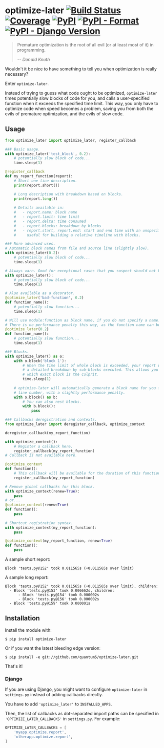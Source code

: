 # optimize-later [![Build Status](https://img.shields.io/travis/quantum5/optimize-later.svg)](https://travis-ci.org/quantum5/optimize-later) [![Coverage](https://img.shields.io/codecov/c/gh/quantum5/optimize-later.svg)](https://codecov.io/gh/quantum5/optimize-later) [![PyPI](https://img.shields.io/pypi/v/optimize-later.svg)](https://pypi.org/project/optimize-later/) [![PyPI - Format](https://img.shields.io/pypi/format/optimize-later.svg)](https://pypi.org/project/optimize-later/) [![PyPI - Django Version](https://img.shields.io/pypi/djversions/optimize-later.svg)](#django)

> Premature optimization is the root of all evil (or at least most of it) in programming.
>
> -- <cite>Donald Knuth</cite>

Wouldn't it be nice to have something to tell you when optimization is really necessary?

Enter `optimize-later`.

Instead of trying to guess what code ought to be optimized, `optimize-later` times potentially
slow blocks of code for you, and calls a user-specified function when it exceeds the specified
time limit. This way, you only have to optimize code when speed becomes a problem, saving you
from both the evils of premature optimization, and the evils of slow code. 

## Usage

```python
from optimize_later import optimize_later, register_callback

### Basic usage.
with optimize_later('test_block', 0.2):
    # potentially slow block of code...
    time.sleep(1)

@register_callback
def my_report_function(report):
    # Short one line description.
    print(report.short())

    # Long description with breakdown based on blocks.
    print(report.long())
    
    # Details available in:
    #   - report.name: block name
    #   - report.limit: time limit
    #   - report.delta: time consumed
    #   - report.blocks: breakdown by blocks
    #   - report.start, report.end: start and end time with an unspecified timer:
    #     useful for building a relative timeline with blocks.

### More advanced uses.
# Automatic block names from file and source line (slightly slow).
with optimize_later(0.2):
    # potentially slow block of code...
    time.sleep(1)

# Always warn. Good for exceptional cases that you suspect should not happen.
with optimize_later():
    # potentially slow block of code...
    time.sleep(1)

# Also available as a decorator.
@optimize_later('bad-function', 0.2)
def function_name():
    # potentially slow function...
    time.sleep(1)

# Will use module:function as block name, if you do not specify a name.
# There is no performance penalty this way, as the function name can be easily detected.
@optimize_later(0.2)
def function_name():
    # potentially slow function...
    time.sleep(1)

### Blocks.
with optimize_later() as o:
    with o.block('block 1'):
        # When the time limit of whole block is exceeded, your report will contain
        # a detailed breakdown by sub-blocks executed. This allows you to pinpoint
        # which exact block is the culprit.
        time.sleep(1)
    
    # optimize-later will automatically generate a block name for you from file and
    # line number, with a slightly performance penalty.
    with o.block() as b:
        # You can also nest blocks.
        with b.block():
            pass

### Callbacks deregistration and contexts.
from optimize_later import deregister_callback, optimize_context

deregister_callback(my_report_function)

with optimize_context():
    # Register a callback here.
    register_callback(my_report_function)
# Callback is not available here.

@optimize_context
def function():
    # This callback will be available for the duration of this function.
    register_callback(my_report_function)

# Remove global callbacks for this block.
with optimize_context(renew=True):
    pass
# or...
@optimize_context(renew=True)
def function():
    pass
    
# Shortcut registration syntax.
with optimize_context(my_report_function):
    pass

@optimize_context(my_report_function, renew=True)
def function():
    pass
```

A sample short report:

```Block 'tests.py@152' took 0.011565s (+0.011565s over limit)```

A sample long report:

```
Block 'tests.py@152' took 0.011565s (+0.011565s over limit), children:
  - Block 'tests.py@153' took 0.006662s, children:
      - Block 'tests.py@154' took 0.000002s
      - Block 'tests.py@156' took 0.000002s
  - Block 'tests.py@159' took 0.000001s
```

## Installation

Install the module with:

```
$ pip install optimize-later
```

Or if you want the latest bleeding edge version:

```
$ pip install -e git://github.com/quantum5/optimize-later.git
```

That's it!

### Django

If you are using Django, you might want to configure `optimize-later` in `settings.py` instead of
adding callbacks directly.

You have to add `'optimize_later'` to `INSTALLED_APPS`.

Then, the list of callbacks as dot-separated import paths can be specified in `'OPTIMIZE_LATER_CALLBACKS'`
in `settings.py`. For example:

```python
OPTIMIZE_LATER_CALLBACKS = [
    'myapp.optimize.report',
    'otherapp.optimize.report',
]
```
